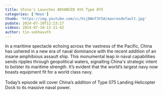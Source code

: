```yaml
---
title: China's Launches ADVANCED 4th Type 075
categories: ['News']
thumb: 'https://img.youtube.com/vi/hij8Wnf3Y5A/maxresdefault.jpg'
pudate: 2024-07-10T12:23:27
videos: 2024-07-10-12-21-42
author: tin-sokhavuth
---
```

In a maritime spectacle echoing across the vastness of the Pacific, China has ushered in a new era of naval dominance with the recent addition of an insane amphibious assault ship. This monumental leap in naval capabilities sends ripples through geopolitical waters, signalling China's strategic intent to bolster its maritime strength. It’s evident that the world’s largest navy now boasts equipment fit for a world class navy.
<br/><br/>
Today’s episode will cover China’s addition of Type 075 Landing Helicopter Dock to its massive naval power.